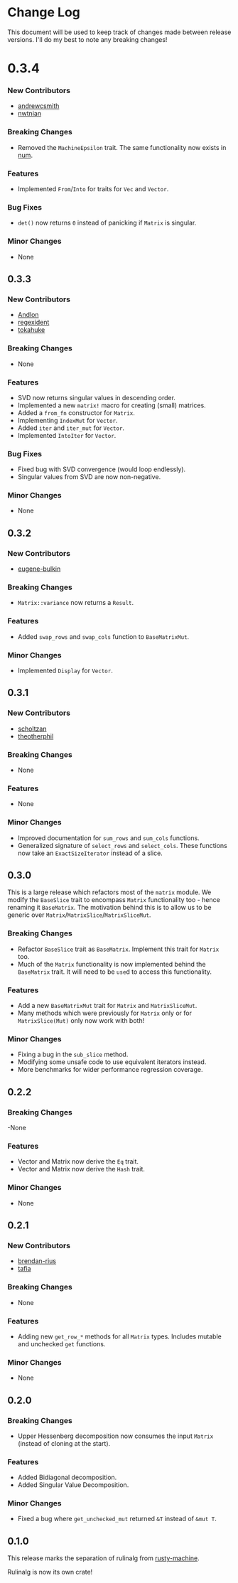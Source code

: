 # Change Log

This document will be used to keep track of changes made between release versions. I'll do my best to note any breaking changes!

# 0.3.4

### New Contributors

- [andrewcsmith](https://github.com/andrewcsmith)
- [nwtnian](https://github.com/nwtnian)

### Breaking Changes

- Removed the `MachineEpsilon` trait. The same functionality
now exists in [num](https://github.com/rust-num/num).

### Features

- Implemented `From`/`Into` for traits for `Vec` and `Vector`.

### Bug Fixes

- `det()` now returns `0` instead of panicking if `Matrix` is singular.

### Minor Changes

- None

## 0.3.3

### New Contributors

- [Andlon](https://github.com/Andlon)
- [regexident](https://github.com/regexident)
- [tokahuke](https://github.com/tokahuke)

### Breaking Changes

- None

### Features

- SVD now returns singular values in descending order.
- Implemented a new `matrix!` macro for creating (small) matrices.
- Added a `from_fn` constructor for `Matrix`.
- Implementing `IndexMut` for `Vector`.
- Added `iter` and `iter_mut` for `Vector`.
- Implemented `IntoIter` for `Vector`.

### Bug Fixes

- Fixed bug with SVD convergence (would loop endlessly).
- Singular values from SVD are now non-negative.

### Minor Changes

- None

## 0.3.2

### New Contributors

- [eugene-bulkin](https://github.com/eugene-bulkin)

### Breaking Changes

- `Matrix::variance` now returns a `Result`.

### Features

- Added `swap_rows` and `swap_cols` function to `BaseMatrixMut`.

### Minor Changes

- Implemented `Display` for `Vector`.

## 0.3.1

### New Contributors

- [scholtzan](https://github.com/scholtzan)
- [theotherphil](https://github.com/theotherphil)

### Breaking Changes

- None

### Features

- None

### Minor Changes

- Improved documentation for `sum_rows` and `sum_cols` functions.
- Generalized signature of `select_rows` and `select_cols`. These functions now
take an `ExactSizeIterator` instead of a slice.

## 0.3.0

This is a large release which refactors most of the `matrix` module.
We modify the `BaseSlice` trait to encompass `Matrix` functionality too - hence
renaming it `BaseMatrix`. The motivation behind this is to allow us to be generic
over `Matrix`/`MatrixSlice`/`MatrixSliceMut`.

### Breaking Changes

- Refactor `BaseSlice` trait as `BaseMatrix`. Implement this trait for `Matrix` too.
- Much of the `Matrix` functionality is now implemented behind the `BaseMatrix` trait. 
It will need to be `use`d to access this functionality.

### Features

- Add a new `BaseMatrixMut` trait for `Matrix` and `MatrixSliceMut`.
- Many methods which were previously for `Matrix` only or for `MatrixSlice(Mut)` only now
work with both!

### Minor Changes

- Fixing a bug in the `sub_slice` method.
- Modifying some unsafe code to use equivalent iterators instead.
- More benchmarks for wider performance regression coverage.

## 0.2.2

### Breaking Changes

-None

### Features

- Vector and Matrix now derive the `Eq` trait.
- Vector and Matrix now derive the `Hash` trait.

### Minor Changes

- None

## 0.2.1

### New Contributors

- [brendan-rius](https://github.com/brendan-rius)
- [tafia](https://github.com/tafia)

### Breaking Changes

- None

### Features

- Adding new `get_row_*` methods for all `Matrix` types. Includes
mutable and unchecked `get` functions.

### Minor Changes

- None

## 0.2.0

### Breaking Changes

- Upper Hessenberg decomposition now consumes the input `Matrix` (instead of cloning at the start).

### Features

- Added Bidiagonal decomposition.
- Added Singular Value Decomposition.

### Minor Changes

- Fixed a bug where `get_unchecked_mut` returned `&T` instead of `&mut T`.

## 0.1.0

This release marks the separation of rulinalg from [rusty-machine](https://github.com/AtheMathmo/rusty-machine).

Rulinalg is now its own crate!
